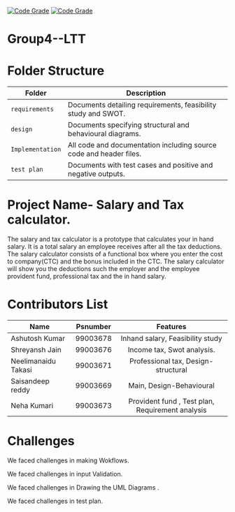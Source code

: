 [![Code Grade](https://www.code-inspector.com/project/19015/score/svg)](https://frontend.code-inspector.com/public/project/19015/Group4--LTT/dashboard)
[![Code Grade](https://www.code-inspector.com/project/19015/status/svg)](https://frontend.code-inspector.com/public/project/19015/Group4--LTT/dashboard)
# Group4--LTT
# Folder Structure
Folder             | Description
-------------------| -----------------------------------------
`requirements`   | Documents detailing requirements, feasibility study and SWOT.
`design`         | Documents specifying structural and behavioural diagrams.
`Implementation` | All code and documentation including source code and header files.
`test plan`      | Documents with test cases and positive and negative outputs.

# Project Name- Salary and Tax calculator.

The salary and tax calculator is a prototype that calculates your in hand salary. It is a total salary an employee receives after all the tax deductions. The salary calculator consists of a functional box where you enter the cost to company(CTC) and the bonus included in the CTC. The salary calculator will show you the deductions such the employer and the employee provident fund, professional tax and the in hand salary.

# Contributors List

| Name  | Psnumber       | Features
| ------------- |:-------------:|:-------------:|
| Ashutosh Kumar    | 99003678 | Inhand salary, Feasibility study|
| Shreyansh Jain    | 99003676 |  Income tax, Swot analysis. |
| Neelimanaidu Takasi | 99003671 | Professional tax, Design-structural|
| Saisandeep reddy | 99003669 | Main, Design-Behavioural |
| Neha Kumari | 99003673  | Provident fund , Test plan, Requirement analysis|

# Challenges
We faced challenges in making Wokflows.

We faced challenges in input Validation.

We faced challenges in Drawing the UML Diagrams .

We faced challenges in test plan.
